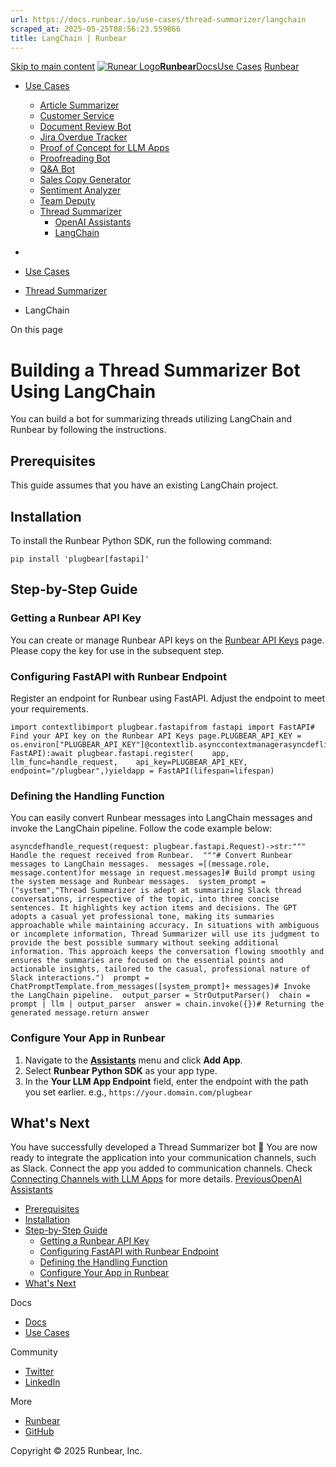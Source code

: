 ```yaml
---
url: https://docs.runbear.io/use-cases/thread-summarizer/langchain
scraped_at: 2025-05-25T08:56:23.559866
title: LangChain | Runbear
---
```


[Skip to main content](https://docs.runbear.io/use-cases/thread-summarizer/langchain#__docusaurus_skipToContent_fallback)
[![Runear Logo](https://docs.runbear.io/img/logo.svg)**Runbear**](https://docs.runbear.io/)[Docs](https://docs.runbear.io/)[Use Cases](https://docs.runbear.io/use-cases)
[Runbear](https://runbear.io)
  * [Use Cases](https://docs.runbear.io/use-cases)
    * [Article Summarizer](https://docs.runbear.io/use-cases/article-summarizer/)
    * [Customer Service](https://docs.runbear.io/use-cases/thread-summarizer/langchain)
    * [Document Review Bot](https://docs.runbear.io/use-cases/document-review-bot/)
    * [Jira Overdue Tracker](https://docs.runbear.io/use-cases/jira-overdue-tracker/)
    * [Proof of Concept for LLM Apps](https://docs.runbear.io/use-cases/proof-of-concept/)
    * [Proofreading Bot](https://docs.runbear.io/use-cases/proofreading-bot/)
    * [Q&A Bot](https://docs.runbear.io/use-cases/qna-bot/)
    * [Sales Copy Generator](https://docs.runbear.io/use-cases/sales-copy-generator/)
    * [Sentiment Analyzer](https://docs.runbear.io/use-cases/sentiment-analyzer/)
    * [Team Deputy](https://docs.runbear.io/use-cases/team-deputy/)
    * [Thread Summarizer](https://docs.runbear.io/use-cases/thread-summarizer/)
      * [OpenAI Assistants](https://docs.runbear.io/use-cases/thread-summarizer/openai-assistants)
      * [LangChain](https://docs.runbear.io/use-cases/thread-summarizer/langchain)


  * [](https://docs.runbear.io/)
  * [Use Cases](https://docs.runbear.io/use-cases)
  * [Thread Summarizer](https://docs.runbear.io/use-cases/thread-summarizer/)
  * LangChain


On this page
# Building a Thread Summarizer Bot Using LangChain
You can build a bot for summarizing threads utilizing LangChain and Runbear by following the instructions.
## Prerequisites[​](https://docs.runbear.io/use-cases/thread-summarizer/langchain#prerequisites "Direct link to Prerequisites")
This guide assumes that you have an existing LangChain project.
## Installation[​](https://docs.runbear.io/use-cases/thread-summarizer/langchain#installation "Direct link to Installation")
To install the Runbear Python SDK, run the following command:
```
pip install 'plugbear[fastapi]'
```

## Step-by-Step Guide[​](https://docs.runbear.io/use-cases/thread-summarizer/langchain#step-by-step-guide "Direct link to Step-by-Step Guide")
### Getting a Runbear API Key[​](https://docs.runbear.io/use-cases/thread-summarizer/langchain#getting-a-runbear-api-key "Direct link to Getting a Runbear API Key")
You can create or manage Runbear API keys on the [Runbear API Keys](https://auth.runbear.io/org/api_keys) page. Please copy the key for use in the subsequent step.
### Configuring FastAPI with Runbear Endpoint[​](https://docs.runbear.io/use-cases/thread-summarizer/langchain#configuring-fastapi-with-runbear-endpoint "Direct link to Configuring FastAPI with Runbear Endpoint")
Register an endpoint for Runbear using FastAPI. Adjust the endpoint to meet your requirements.
```
import contextlibimport plugbear.fastapifrom fastapi import FastAPI# Find your API key on the Runbear API Keys page.PLUGBEAR_API_KEY = os.environ["PLUGBEAR_API_KEY"]@contextlib.asynccontextmanagerasyncdeflifespan(app: FastAPI):await plugbear.fastapi.register(    app,    llm_func=handle_request,    api_key=PLUGBEAR_API_KEY,    endpoint="/plugbear",)yieldapp = FastAPI(lifespan=lifespan)
```

### Defining the Handling Function[​](https://docs.runbear.io/use-cases/thread-summarizer/langchain#defining-the-handling-function "Direct link to Defining the Handling Function")
You can easily convert Runbear messages into LangChain messages and invoke the LangChain pipeline. Follow the code example below:
```
asyncdefhandle_request(request: plugbear.fastapi.Request)->str:""" Handle the request received from Runbear.  """# Convert Runbear messages to LangChain messages.  messages =[(message.role, message.content)for message in request.messages]# Build prompt using the system message and Runbear messages.  system_prompt =("system","Thread Summarizer is adept at summarizing Slack thread conversations, irrespective of the topic, into three concise sentences. It highlights key action items and decisions. The GPT adopts a casual yet professional tone, making its summaries approachable while maintaining accuracy. In situations with ambiguous or incomplete information, Thread Summarizer will use its judgment to provide the best possible summary without seeking additional information. This approach keeps the conversation flowing smoothly and ensures the summaries are focused on the essential points and actionable insights, tailored to the casual, professional nature of Slack interactions.")  prompt = ChatPromptTemplate.from_messages([system_prompt]+ messages)# Invoke the LangChain pipeline.  output_parser = StrOutputParser()  chain = prompt | llm | output_parser  answer = chain.invoke({})# Returning the generated message.return answer
```

### Configure Your App in Runbear[​](https://docs.runbear.io/use-cases/thread-summarizer/langchain#configure-your-app-in-runbear "Direct link to Configure Your App in Runbear")
  1. Navigate to the **[Assistants](https://runbear.io/assistants)** menu and click **Add App**.
  2. Select **Runbear Python SDK** as your app type.
  3. In the **Your LLM App Endpoint** field, enter the endpoint with the path you set earlier. e.g., `https://your.domain.com/plugbear`


## What's Next[​](https://docs.runbear.io/use-cases/thread-summarizer/langchain#whats-next "Direct link to What's Next")
You have successfully developed a Thread Summarizer bot 🎉 You are now ready to integrate the application into your communication channels, such as Slack.
Connect the app you added to communication channels. Check [Connecting Channels with LLM Apps](https://docs.runbear.io/get-started/connection) for more details.
[PreviousOpenAI Assistants](https://docs.runbear.io/use-cases/thread-summarizer/openai-assistants)
  * [Prerequisites](https://docs.runbear.io/use-cases/thread-summarizer/langchain#prerequisites)
  * [Installation](https://docs.runbear.io/use-cases/thread-summarizer/langchain#installation)
  * [Step-by-Step Guide](https://docs.runbear.io/use-cases/thread-summarizer/langchain#step-by-step-guide)
    * [Getting a Runbear API Key](https://docs.runbear.io/use-cases/thread-summarizer/langchain#getting-a-runbear-api-key)
    * [Configuring FastAPI with Runbear Endpoint](https://docs.runbear.io/use-cases/thread-summarizer/langchain#configuring-fastapi-with-runbear-endpoint)
    * [Defining the Handling Function](https://docs.runbear.io/use-cases/thread-summarizer/langchain#defining-the-handling-function)
    * [Configure Your App in Runbear](https://docs.runbear.io/use-cases/thread-summarizer/langchain#configure-your-app-in-runbear)
  * [What's Next](https://docs.runbear.io/use-cases/thread-summarizer/langchain#whats-next)


Docs
  * [Docs](https://docs.runbear.io/)
  * [Use Cases](https://docs.runbear.io/use-cases)


Community
  * [Twitter](https://twitter.com/runbear_io)
  * [LinkedIn](https://www.linkedin.com/company/runbear)


More
  * [Runbear](https://runbear.io)
  * [GitHub](https://github.com/runbear-io/plugbear-python-sdk)


Copyright © 2025 Runbear, Inc.

